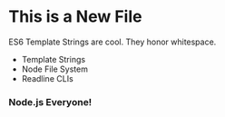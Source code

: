 This is a New File
==================

ES6 Template Strings are cool. They honor whitespace.

* Template Strings
* Node File System
* Readline CLIs

### Node.js Everyone!